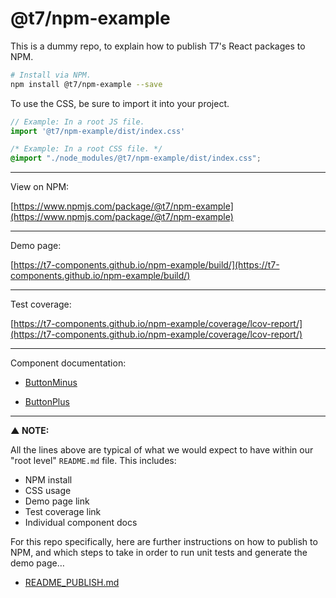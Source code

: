 # @t7/npm-example

This is a dummy repo, to explain how to publish T7's React packages to NPM.

```sh
# Install via NPM.
npm install @t7/npm-example --save
```

To use the CSS, be sure to import it into your project.

```js
// Example: In a root JS file.
import '@t7/npm-example/dist/index.css'
```

```css
/* Example: In a root CSS file. */
@import "./node_modules/@t7/npm-example/dist/index.css";
```

---

View on NPM:

[https://www.npmjs.com/package/@t7/npm-example](https://www.npmjs.com/package/@t7/npm-example)

---

Demo page:

[https://t7-components.github.io/npm-example/build/](https://t7-components.github.io/npm-example/build/)

---

Test coverage:

[https://t7-components.github.io/npm-example/coverage/lcov-report/](https://t7-components.github.io/npm-example/coverage/lcov-report/)

---

Component documentation:

- [ButtonMinus](https://github.com/t7-components/npm-example/tree/master/source/button_minus/README.md)

- [ButtonPlus](https://github.com/t7-components/npm-example/tree/master/source/button_plus/README.md)

---

**▲ NOTE:**

All the lines above are typical of what we would expect to have within our "root level" `README.md` file. This includes:

- NPM install
- CSS usage
- Demo page link
- Test coverage link
- Individual component docs

For this repo specifically, here are further instructions on how to publish to NPM, and which steps to take in order to run unit tests and generate the demo page…

- [README_PUBLISH.md](https://github.com/t7-components/npm-example/tree/master/README_PUBLISH.md)

